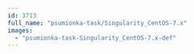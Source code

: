 ```yaml
---
id: 3713
full_name: "psumionka-task/Singularity_CentOS-7.x"
images: 
  - "psumionka-task-Singularity_CentOS-7.x-def"
---
```

